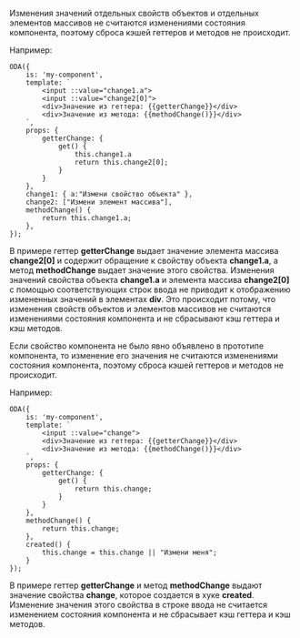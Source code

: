 ﻿Изменения значений отдельных свойств объектов и отдельных элементов массивов не считаются изменениями состояния компонента, поэтому сброса кэшей геттеров и методов не происходит.

Например:

```javascript_run_line_edit_[my-component.js]_h=60_
ODA({
    is: 'my-component',
    template: `
        <input ::value="change1.a">
        <input ::value="change2[0]">
        <div>Значение из геттера: {{getterChange}}</div>
        <div>Значение из метода: {{methodChange()}}</div>
    `,
    props: {
        getterChange: {
            get() {
                this.change1.a 
                return this.change2[0];
            }
        }
    },
    change1: { a:"Измени свойство объекта" },
    change2: ["Измени элемент массива"],
    methodChange() {
        return this.change1.a;
    },
});
```

В примере геттер **getterChange** выдает значение элемента массива **change2[0]** и содержит обращение к свойству объекта **change1.a**, а метод **methodChange** выдает значение этого свойства. Изменения значений свойства объекта **change1.a** и элемента массива **change2[0]** с помощью соответствующих строк ввода не приводит к отображению измененных значений в элементах **div**. Это происходит потому, что изменения свойств объектов и элементов массивов не считаются изменениями состояния компонента и не сбрасывают кэш геттера и кэш методов.

Если свойство компонента не было явно объявлено в прототипе компонента, то изменение его значения не считаются изменениями состояния компонента, поэтому сброса кэшей геттеров и методов не происходит.

Например:

```javascript_run_line_edit_[my-component.js]_h=60_
ODA({
    is: 'my-component',
    template: `
        <input ::value="change">
        <div>Значение из геттера: {{getterChange}}</div>
        <div>Значение из метода: {{methodChange()}}</div>
    `,
    props: {
        getterChange: {
            get() {
                return this.change;
            }
        }
    },
    methodChange() {
        return this.change;
    },
    created() {
        this.change = this.change || "Измени меня";
    }
});
```

В примере геттер **getterChange** и метод **methodChange** выдают значение свойства **change**, которое создается в хуке **created**. Изменение значения этого свойства в строке ввода не считается изменением состояния компонента и не сбрасывает кэш геттера и кэш методов.

